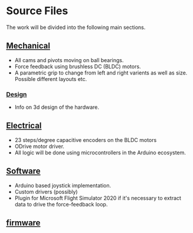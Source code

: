 # Source Files
The work will be divided into the following main sections.

## [Mechanical](mechanical)
- All cams and pivots moving on ball bearings.
- Force feedback using brushless DC (BLDC) motors.
- A parametric grip to change from left and right varients as well as size. Possible different layouts etc. 

### [Design](mechanical/design)
- Info on 3d design of the hardware.

## [Electrical](electrical)
- 23 steps/degree capacitive encoders on the BLDC motors
- ODrive motor driver.
- All logic will be done using microcontrollers in the Arduino ecosystem. 

## [Software](software)
- Arduino based joystick implementation.
- Custom drivers (possibly)
- Plugin for Microsoft Flight Simulator 2020 if it's necessary to extract data to drive the force-feedback loop.

## [firmware](firmware)
